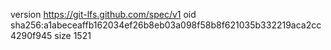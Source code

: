 version https://git-lfs.github.com/spec/v1
oid sha256:a1abeceaffb162034ef26b8eb03a098f58b8f621035b332219aca2cc4290f945
size 1521
